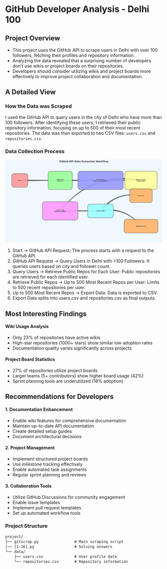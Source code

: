 # GitHub Developer Analysis - Delhi 100

## Project Overview
- This project uses the GitHub API to scrape users in Delhi with over 100 followers, fetching their profiles and repository information.
- Analyzing the data revealed that a surprising number of developers don't use wikis or project boards on their repositories.
- Developers should consider utilizing wikis and project boards more effectively to improve project collaboration and documentation.

## A Detailed View

### How the Data was Scraped
I used the GitHub API to query users in the city of Delhi who have more than 100 followers. After identifying these users, I retrieved their public repository information, focusing on up to 500 of their most recent repositories. The data was then exported to two CSV files: `users.csv` and `repositories.csv`.

### Data Collection Process

![alt text](https://github.com/IITM-007/Project1/blob/main/img.png)

1. Start → GitHub API Request: The process starts with a request to the GitHub API.
2. GitHub API Request → Query Users in Delhi with >100 Followers: It queries users based on city and follower count.
3. Query Users → Retrieve Public Repos for Each User: Public repositories are retrieved for each identified user.
4. Retrieve Public Repos → Up to 500 Most Recent Repos per User: Limits to 500 recent repositories per user.
5. Up to 500 Most Recent Repos → Export Data: Data is exported to CSV.
6. Export Data splits into users.csv and repositories.csv as final outputs.


## Most Interesting Findings

#### Wiki Usage Analysis
- Only 23% of repositories have active wikis
- High-star repositories (1000+ stars) show similar low adoption rates
- Documentation quality varies significantly across projects

#### Project Board Statistics
- 27% of repositories utilize project boards
- Larger teams (5+ contributors) show higher board usage (42%)
- Sprint planning tools are underutilized (18% adoption)

## Recommendations for Developers

#### 1. Documentation Enhancement
- Enable wiki features for comprehensive documentation
- Maintain up-to-date API documentation
- Create detailed setup guides
- Document architectural decisions

#### 2. Project Management
- Implement structured project boards
- Use milestone tracking effectively
- Enable automated task assignments
- Regular sprint planning and reviews

#### 3. Collaboration Tools
- Utilize GitHub Discussions for community engagement
- Enable issue templates
- Implement pull request templates
- Set up automated workflow tools

### Project Structure
```
project/
├── gitscrap.py                # Main scraping script
│── [1-16].py                  # Solving answers
└── data/
    ├── users.csv              # User profile data
    └── repositories.csv       # Repository information
```
